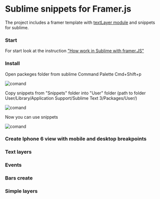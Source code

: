 # Sublime snippets for Framer.js

The project includes a framer template with [textLayer module](https://github.com/awt2542/textLayer-for-Framer) and snippets for sublime.

### Start

For start look at the instruction ["How work in Sublime with framer.JS"](https://github.com/awt2542/textLayer-for-Framer)

### Install

Open packeges folder from sublime Command Palette Cmd+Shift+p

![comand](https://dl.dropboxusercontent.com/s/qunp2q9yn2shlka/browse.jpg?dl=0)

Copy snippets from "Snippets" folder into "User" folder (path to folder User/Library/Application Support/Sublime Text 3/Packages/User/)

![comand](https://www.dropbox.com/s/ywunwra9g3v6s46/copy.jpg?dl=0)

Now you can use snippets

![comand](https://www.dropbox.com/s/fasva6o8kqrgkrq/use.gif?dl=0)

### Create Iphone 6 view with mobile and desktop breakpoints

### Text layers

### Events

### Bars create

### Simple layers